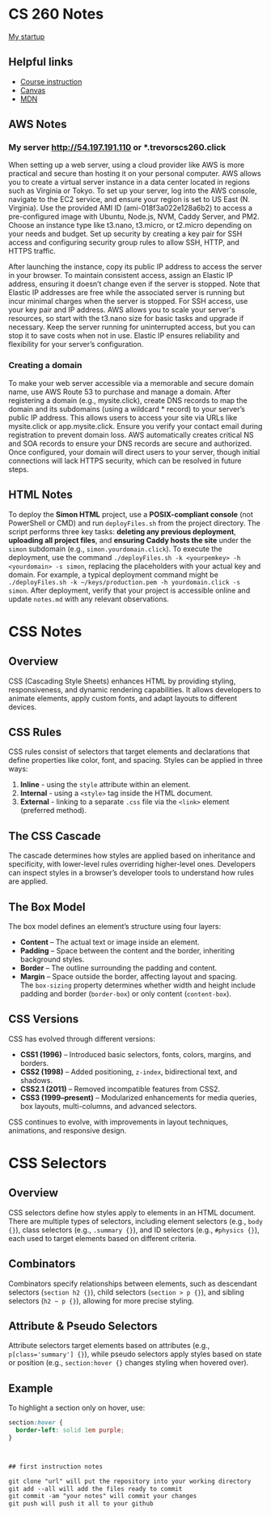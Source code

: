 # CS 260 Notes

[My startup](https://simon.cs260.click)

## Helpful links

- [Course instruction](https://github.com/webprogramming260)
- [Canvas](https://byu.instructure.com)
- [MDN](https://developer.mozilla.org)

## AWS Notes

### My server http://54.197.191.110 or *.trevorscs260.click
When setting up a web server, using a cloud provider like AWS is more practical and secure than hosting it on your personal computer. AWS allows you to create a virtual server instance in a data center located in regions such as Virginia or Tokyo. To set up your server, log into the AWS console, navigate to the EC2 service, and ensure your region is set to US East (N. Virginia). Use the provided AMI ID (ami-018f3a022e128a6b2) to access a pre-configured image with Ubuntu, Node.js, NVM, Caddy Server, and PM2. Choose an instance type like t3.nano, t3.micro, or t2.micro depending on your needs and budget. Set up security by creating a key pair for SSH access and configuring security group rules to allow SSH, HTTP, and HTTPS traffic.

After launching the instance, copy its public IP address to access the server in your browser. To maintain consistent access, assign an Elastic IP address, ensuring it doesn’t change even if the server is stopped. Note that Elastic IP addresses are free while the associated server is running but incur minimal charges when the server is stopped. For SSH access, use your key pair and IP address. AWS allows you to scale your server's resources, so start with the t3.nano size for basic tasks and upgrade if necessary. Keep the server running for uninterrupted access, but you can stop it to save costs when not in use. Elastic IP ensures reliability and flexibility for your server’s configuration.

### Creating a domain
To make your web server accessible via a memorable and secure domain name, use AWS Route 53 to purchase and manage a domain. After registering a domain (e.g., mysite.click), create DNS records to map the domain and its subdomains (using a wildcard * record) to your server’s public IP address. This allows users to access your site via URLs like mysite.click or app.mysite.click. Ensure you verify your contact email during registration to prevent domain loss. AWS automatically creates critical NS and SOA records to ensure your DNS records are secure and authorized. Once configured, your domain will direct users to your server, though initial connections will lack HTTPS security, which can be resolved in future steps.

## HTML Notes

To deploy the **Simon HTML** project, use a **POSIX-compliant console** (not PowerShell or CMD) and run `deployFiles.sh` from the project directory. The script performs three key tasks: **deleting any previous deployment**, **uploading all project files**, and **ensuring Caddy hosts the site** under the `simon` subdomain (e.g., `simon.yourdomain.click`). To execute the deployment, use the command `./deployFiles.sh -k <yourpemkey> -h <yourdomain> -s simon`, replacing the placeholders with your actual key and domain. For example, a typical deployment command might be `./deployFiles.sh -k ~/keys/production.pem -h yourdomain.click -s simon`. After deployment, verify that your project is accessible online and update `notes.md` with any relevant observations.

# CSS Notes

## Overview
CSS (Cascading Style Sheets) enhances HTML by providing styling, responsiveness, and dynamic rendering capabilities. It allows developers to animate elements, apply custom fonts, and adapt layouts to different devices.

## CSS Rules  
CSS rules consist of selectors that target elements and declarations that define properties like color, font, and spacing. Styles can be applied in three ways:  
1. **Inline** - using the `style` attribute within an element.  
2. **Internal** - using a `<style>` tag inside the HTML document.  
3. **External** - linking to a separate `.css` file via the `<link>` element (preferred method).  

## The CSS Cascade  
The cascade determines how styles are applied based on inheritance and specificity, with lower-level rules overriding higher-level ones. Developers can inspect styles in a browser’s developer tools to understand how rules are applied.

## The Box Model  
The box model defines an element’s structure using four layers:  
- **Content** – The actual text or image inside an element.  
- **Padding** – Space between the content and the border, inheriting background styles.  
- **Border** – The outline surrounding the padding and content.  
- **Margin** – Space outside the border, affecting layout and spacing.  
The `box-sizing` property determines whether width and height include padding and border (`border-box`) or only content (`content-box`).

## CSS Versions  
CSS has evolved through different versions:  
- **CSS1 (1996)** – Introduced basic selectors, fonts, colors, margins, and borders.  
- **CSS2 (1998)** – Added positioning, `z-index`, bidirectional text, and shadows.  
- **CSS2.1 (2011)** – Removed incompatible features from CSS2.  
- **CSS3 (1999–present)** – Modularized enhancements for media queries, box layouts, multi-columns, and advanced selectors.  

CSS continues to evolve, with improvements in layout techniques, animations, and responsive design.

# CSS Selectors

## Overview  
CSS selectors define how styles apply to elements in an HTML document. There are multiple types of selectors, including element selectors (e.g., `body {}`), class selectors (e.g., `.summary {}`), and ID selectors (e.g., `#physics {}`), each used to target elements based on different criteria.

## Combinators  
Combinators specify relationships between elements, such as descendant selectors (`section h2 {}`), child selectors (`section > p {}`), and sibling selectors (`h2 ~ p {}`), allowing for more precise styling.

## Attribute & Pseudo Selectors  
Attribute selectors target elements based on attributes (e.g., `p[class='summary'] {}`), while pseudo selectors apply styles based on state or position (e.g., `section:hover {}` changes styling when hovered over).

## Example  
To highlight a section only on hover, use:  
```css
section:hover {
  border-left: solid 1em purple;
}



## first instruction notes

git clone "url" will put the repository into your working directory
git add --all will add the files ready to commit
git commit -am "your notes" will commit your changes
git push will push it all to your github
